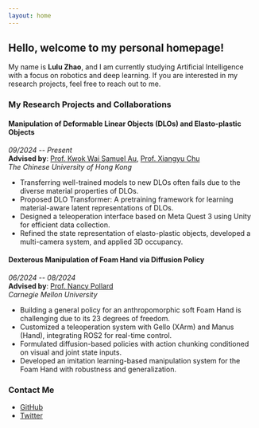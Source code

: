 ```yaml
---
layout: home
---
```


## Hello, welcome to my personal homepage!

My name is **Lulu Zhao**, and I am currently studying Artificial Intelligence with a focus on robotics and deep learning. If you are interested in my research projects, feel free to reach out to me.

### My Research Projects and Collaborations

#### **Manipulation of Deformable Linear Objects (DLOs) and Elasto-plastic Objects**
*09/2024 -- Present*  
**Advised by**: [Prof. Kwok Wai Samuel Au](https://www4.mae.cuhk.edu.hk/peoples/au-kwok-wai-samuel/), [Prof. Xiangyu Chu](https://www4.mae.cuhk.edu.hk/peoples/xiangyu-chu/)  
*The Chinese University of Hong Kong*

- Transferring well-trained models to new DLOs often fails due to the diverse material properties of DLOs.
- Proposed DLO Transformer: A pretraining framework for learning material-aware latent representations of DLOs.
- Designed a teleoperation interface based on Meta Quest 3 using Unity for efficient data collection.
- Refined the state representation of elasto-plastic objects, developed a multi-camera system, and applied 3D occupancy.

#### **Dexterous Manipulation of Foam Hand via Diffusion Policy**
*06/2024 -- 08/2024*  
**Advised by**: [Prof. Nancy Pollard](http://graphics.cs.cmu.edu/nsp/index.html)  
*Carnegie Mellon University*

- Building a general policy for an anthropomorphic soft Foam Hand is challenging due to its 23 degrees of freedom.
- Customized a teleoperation system with Gello (XArm) and Manus (Hand), integrating ROS2 for real-time control.
- Formulated diffusion-based policies with action chunking conditioned on visual and joint state inputs.
- Developed an imitation learning-based manipulation system for the Foam Hand with robustness and generalization.

### Contact Me

- [GitHub](https://github.com/username)
- [Twitter](https://twitter.com/your-twitter-handle)
